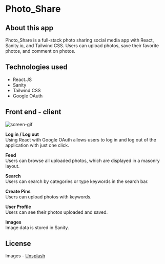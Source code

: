 # Photo_Share

## About this app

Photo_Share is a full-stack photo sharing social media app with React, Sanity.io, and Tailwind CSS.
Users can upload photos, save their favorite photos, and comment on photos.

## Technologies used

- React.JS
- Sanity
- Tailwind CSS
- Google OAuth

## Front end - client

![screen-gif](./README-photo_share.gif)

**Log in / Log out**<br/>
Using React with Google OAuth allows users to log in and log out of the application with just one click.<br/>

**Feed**<br/>
Users can browse all uploaded photos, which are displayed in a masonry layout.

**Search**<br/>
Users can search by categories or type keywords in the search bar.<br/>

**Create Pins**<br/>
Users can upload photos with keywords.<br/>

**User Profile**<br/>
Users can see their photos uploaded and saved.

**Images**<br/>
Image data is stored in Sanity.

## License

Images - [Unsplash](https://unsplash.com/)
